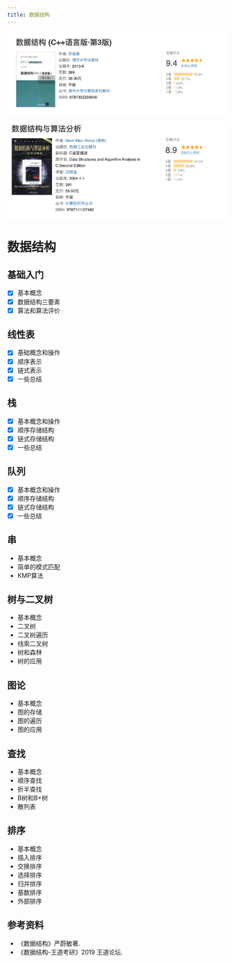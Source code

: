 ```yaml
---
title: 数据结构
---
```


![打好基础推荐学习这本](images/ds-base.png)

![学有余力可以适当翻看这本](images/ds-better.png)

# 数据结构

## 基础入门

- [x] 基本概念
- [x] 数据结构三要素
- [x] 算法和算法评价

## 线性表

- [x] 基础概念和操作
- [x] 顺序表示
- [x] 链式表示
- [x] 一些总结

## 栈

- [x] 基本概念和操作
- [x] 顺序存储结构
- [x] 链式存储结构
- [x] 一些总结

## 队列

- [x] 基本概念和操作
- [x] 顺序存储结构
- [x] 链式存储结构
- [x] 一些总结

## 串

- 基本概念
- 简单的模式匹配
- KMP算法

## 树与二叉树

- 基本概念
- 二叉树
- 二叉树遍历
- 线索二叉树
- 树和森林
- 树的应用

## 图论

- 基本概念
- 图的存储
- 图的遍历
- 图的应用

## 查找

- 基本概念
- 顺序查找
- 折半查找
- B树和B+树
- 散列表

## 排序

- 基本概念
- 插入排序
- 交换排序
- 选择排序
- 归并排序
- 基数排序
- 外部排序

## 参考资料

- 《数据结构》严蔚敏著.
- 《数据结构-王道考研》2019 王道论坛.
